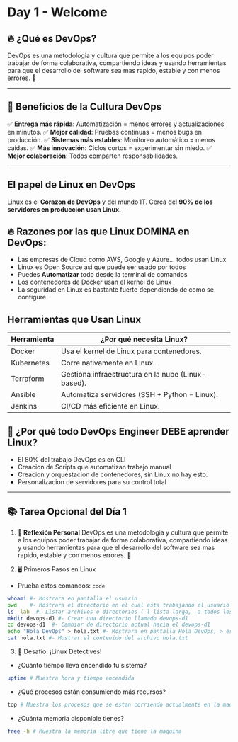 # Day 1 - Welcome

## 🔥 ¿Qué es DevOps?

DevOps es una metodologia y cultura que permite a los equipos poder trabajar de forma colaborativa, compartiendo ideas y usando herramientas para que el desarrollo del software sea mas rapido, estable y con menos errores. 🚀

---

## 🌟 Beneficios de la Cultura DevOps

✅ **Entrega más rápida**: Automatización = menos errores y actualizaciones en minutos.
✅ **Mejor calidad**: Pruebas continuas = menos bugs en producción.
✅ **Sistemas más estables**: Monitoreo automático = menos caídas.
✅ **Más innovación**: Ciclos cortos = experimentar sin miedo.
✅ **Mejor colaboración**: Todos comparten responsabilidades.

---

## El papel de Linux en DevOps

Linux es el **Corazon de DevOps** y del mundo IT. Cerca del **90% de los servidores en produccion usan Linux.**

## 🔥 Razones por las que Linux DOMINA en DevOps:

- Las empresas de Cloud como AWS, Google y Azure... todos usan Linux
- Linux es Open Source asi que puede ser usado por todos
- Puedes **Automatizar** todo desde la terminal de comandos
- Los contenedores de Docker usan el kernel de Linux
- La seguridad en Linux es bastante fuerte dependiendo de como se configure


## Herramientas que Usan Linux

| Herramienta     |	¿Por qué necesita Linux?                           |
|-----------------|----------------------------------------------------|
| Docker          |	Usa el kernel de Linux para contenedores.          |
| Kubernetes      |	Corre nativamente en Linux.                        | 
| Terraform	      | Gestiona infraestructura en la nube (Linux-based). |
| Ansible	      | Automatiza servidores (SSH + Python = Linux).      |
| Jenkins         |	CI/CD más eficiente en Linux.                      |

## 📌 ¿Por qué todo DevOps Engineer DEBE aprender Linux?

- El 80% del trabajo DevOps es en CLI
- Creacion de Scripts que automatizan trabajo manual
- Creacion y orquestacion de contenedores, sin Linux no hay esto.
- Personalizacion de servidores para su control total

---

## 📚 Tarea Opcional del Día 1

1. **🧠 Reflexión Personal**
DevOps es una metodologia y cultura que permite a los equipos poder trabajar de forma colaborativa, compartiendo ideas y usando herramientas para que el desarrollo del software sea mas rapido, estable y con menos errores. 🚀

2. 🖥️ Primeros Pasos en Linux
- Prueba estos comandos:
`code`
```bash
whoami #- Mostrara en pantalla el usuario 
pwd    #- Mostrara el directorio en el cual esta trabajando el usuario
ls -lah  #- Listar archivos o directorios (-l lista larga, -a todos los archivos. inlcuyendo los ocultos, -h mostrara los pesos en KB)
mkdir devops-d1 #- Crear una directorio llamado devops-d1
cd devops-d1  #- Cambiar de directorio actual hacia el devops-d1
echo "Hola DevOps" > hola.txt #- Mostrara en pantalla Hola DevOps, > esto sirve para redirigir el texto y guardarlo en el archivo hola.txt
cat hola.txt #- Mostrar el contenido del archivo hola.txt
```

3. 🎯 Desafío: ¡Linux Detectives!

- ¿Cuánto tiempo lleva encendido tu sistema?

```bash
uptime # Muestra hora y tiempo encendida
```
- ¿Qué procesos están consumiendo más recursos?

```bash
top # Muestra los procesos que se estan corriendo actualmente en la maquina con su uso en CPU, Memoria y otros
```

- ¿Cuánta memoria disponible tienes?

```bash
free -h # Muestra la memoria libre que tiene la maquina
```